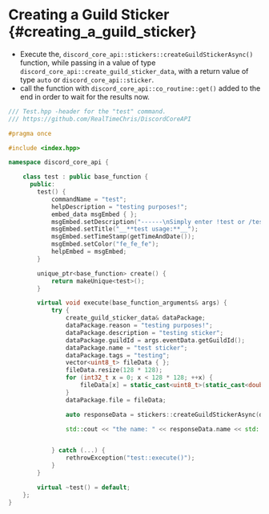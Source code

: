 Creating a Guild Sticker {#creating_a_guild_sticker}
============
- Execute the, `discord_core_api::stickers::createGuildStickerAsync()` function, while passing in a value of type `discord_core_api::create_guild_sticker_data`, with a return value of type `auto` or `discord_core_api::sticker`.
- call the function with `discord_core_api::co_routine::get()` added to the end in order to wait for the results now.

```cpp
/// Test.hpp -header for the "test" command.
/// https://github.com/RealTimeChris/DiscordCoreAPI

#pragma once

#include <index.hpp>

namespace discord_core_api {

	class test : public base_function {
	  public:
		test() {
			commandName = "test";
			helpDescription = "testing purposes!";
			embed_data msgEmbed { };
			msgEmbed.setDescription("------\nSimply enter !test or /test!\n------");
			msgEmbed.setTitle("__**test usage:**__");
			msgEmbed.setTimeStamp(getTimeAndDate());
			msgEmbed.setColor("fe_fe_fe");
			helpEmbed = msgEmbed;
		}

		unique_ptr<base_function> create() {
			return makeUnique<test>();
		}

		virtual void execute(base_function_arguments& args) {
			try {
				create_guild_sticker_data& dataPackage;
				dataPackage.reason = "testing purposes!";
				dataPackage.description = "testing sticker";
				dataPackage.guildId = args.eventData.getGuildId();
				dataPackage.name = "test sticker";
				dataPackage.tags = "testing";
				vector<uint8_t> fileData { };
				fileData.resize(128 * 128);
				for (int32_t x = 0; x < 128 * 128; ++x) {
					fileData[x] = static_cast<uint8_t>(static_cast<double>(x)/static_cast<double>(128 * 128)) * 255;
				}
				dataPackage.file = fileData;

				auto responseData = stickers::createGuildStickerAsync(dataPackage).get();

				std::cout << "the name: " << responseData.name << std::endl;


			} catch (...) {
				rethrowException("test::execute()");
			}
		}

		virtual ~test() = default;
	};
}
```

